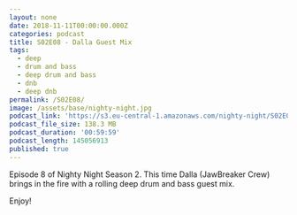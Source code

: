 ```yaml
---
layout: none
date: 2018-11-11T00:00:00.000Z
categories: podcast
title: S02E08 - Dalla Guest Mix
tags:
  - deep
  - drum and bass
  - deep drum and bass
  - dnb
  - deep dnb
permalink: /S02E08/
image: /assets/base/nighty-night.jpg
podcast_link: 'https://s3.eu-central-1.amazonaws.com/nighty-night/S02E08.mp3'
podcast_file_size: 138.3 MB
podcast_duration: '00:59:59'
podcast_length: 145056913
published: true
---
```

Episode 8 of Nighty Night Season 2. This time Dalla (JawBreaker Crew) brings in the fire with a rolling deep drum and bass guest mix.

Enjoy!

